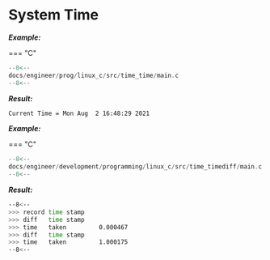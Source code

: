 # System Time

***Example:***

=== "C"

``` c linenums="1""
--8<--
docs/engineer/prog/linux_c/src/time_time/main.c
--8<--
```

***Result:***

``` sh
Current Time = Mon Aug  2 16:48:29 2021
```

***Example:***

=== "C"

``` c linenums="1""
--8<--
docs/engineer/development/programming/linux_c/src/time_timediff/main.c
--8<--
```

***Result:***

``` sh
--8<--
>>> record time stamp
>>> diff   time stamp
>>> time   taken         0.000467
>>> diff   time stamp
>>> time   taken         1.000175
--8<--
```